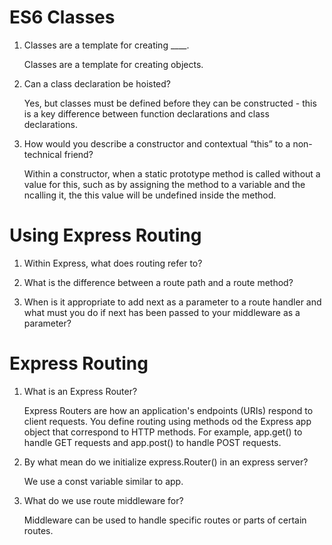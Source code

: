 # ES6 Classes

1. Classes are a template for creating ____.

    Classes are a template for creating objects.

2. Can a class declaration be hoisted?

    Yes, but classes must be defined before they can be constructed - this is a key difference between function declarations and class declarations.

3. How would you describe a constructor and contextual “this” to a non-technical friend?

    Within a constructor, when a static prototype method is called without a value for this, such as by assigning the method to a variable and the ncalling it, the this value will be undefined inside the method. 
    

# Using Express Routing

1. Within Express, what does routing refer to?



2. What is the difference between a route path and a route method?



3. When is it appropriate to add next as a parameter to a route handler and what must you do if next has been passed to your middleware as a parameter?


# Express Routing

1. What is an Express Router?

    Express Routers are how an application's endpoints (URIs) respond to client requests. You define routing using methods od the Express app object that correspond to HTTP methods. For example, app.get() to handle GET requests and app.post() to handle POST requests.

2. By what mean do we initialize express.Router() in an express server?

    We use a const variable similar to app.

3. What do we use route middleware for?

    Middleware can be used to handle specific routes or parts of certain routes.

